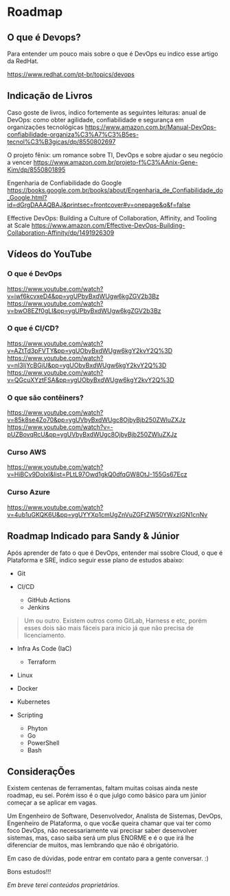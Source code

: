 # Roadmap

## O que é Devops?
Para entender um pouco mais sobre o que é DevOps eu indico esse artigo da RedHat.

https://www.redhat.com/pt-br/topics/devops


## Indicação de Livros
Caso goste de livros, indico fortemente as seguintes leituras:
anual de DevOps: como obter agilidade, confiabilidade e segurança em organizações tecnológicas
https://www.amazon.com.br/Manual-DevOps-confiabilidade-organiza%C3%A7%C3%B5es-tecnol%C3%B3gicas/dp/8550802697

O projeto fênix: um romance sobre TI, DevOps e sobre ajudar o seu negócio a vencer
https://www.amazon.com.br/projeto-f%C3%AAnix-Gene-Kim/dp/8550801895

Engenharia de Confiabilidade do Google
https://books.google.com.br/books/about/Engenharia_de_Confiabilidade_do_Google.html?id=dGrgDAAAQBAJ&printsec=frontcover#v=onepage&q&f=false

Effective DevOps: Building a Culture of Collaboration, Affinity, and Tooling at Scale
https://www.amazon.com/Effective-DevOps-Building-Collaboration-Affinity/dp/1491926309

## Vídeos do YouTube

### O que é DevOps

https://www.youtube.com/watch?v=iwf6kcvxeD4&pp=ygUPbyBxdWUgw6kgZGV2b3Bz
https://www.youtube.com/watch?v=bwO8EZf0gLI&pp=ygUPbyBxdWUgw6kgZGV2b3Bz

### O que é CI/CD?
https://www.youtube.com/watch?v=AZtTd3pFVTY&pp=ygUObyBxdWUgw6kgY2kvY2Q%3D
https://www.youtube.com/watch?v=nI3IjYcBGiU&pp=ygUObyBxdWUgw6kgY2kvY2Q%3D
https://www.youtube.com/watch?v=QGcuXYztFSA&pp=ygUObyBxdWUgw6kgY2kvY2Q%3D

### O que são contêiners?
https://www.youtube.com/watch?v=85k8se4Zo70&pp=ygUVbyBxdWUgc8OjbyBjb250ZWluZXJz
https://www.youtube.com/watch?v=-pUZBovqRcU&pp=ygUVbyBxdWUgc8OjbyBjb250ZWluZXJz

### Curso AWS
https://www.youtube.com/watch?v=HiBCv9DolxI&list=PLtL97Owd1gkQ0dfqGW8OtJ-155Gs67Ecz

### Curso Azure
https://www.youtube.com/watch?v=4ub1uGKQK6U&pp=ygUYYXp1cmUgZnVuZGFtZW50YWxzIGN1cnNv

## Roadmap Indicado para Sandy & Júnior

Após aprender de fato o que é DevOps, entender mai ssobre Cloud, o que é Plataforma e SRE, indico seguir esse plano de estudos abaixo:

- Git

- CI/CD
    - GitHub Actions
    - Jenkins
> Um ou outro. Existem outros como GitLab, Harness e etc, porém esses dois são mais fáceis para inicio já que não precisa de licenciamento.

- Infra As Code (IaC)
    - Terraform

- Linux

- Docker

- Kubernetes

- Scripting
    - Phyton
    - Go
    - PowerShell
    - Bash

## ConsideraçÕes

Existem centenas de ferramentas, faltam muitas coisas ainda neste roadmap, eu sei. 
Porém isso é o que julgo como básico para um júnior começar a se aplicar em vagas.

Um Engenheiro de Software, Desenvolvedor, Analista de Sistemas, DevOps, Engenheiro de Plataforma, o que voc&e queira chamar que vai ter como foco DevOps, não necessariamente vai precisar saber desenvolver sistemas, mas, caso saiba será um plus ENORME e é o que irá lhe diferenciar de muitos, mas lembrando que não é obrigatório. 

Em caso de dúvidas, pode entrar em contato para a gente conversar. :) 

Bons estudos!!! 

<i>Em breve terei conteúdos proprietários. 
